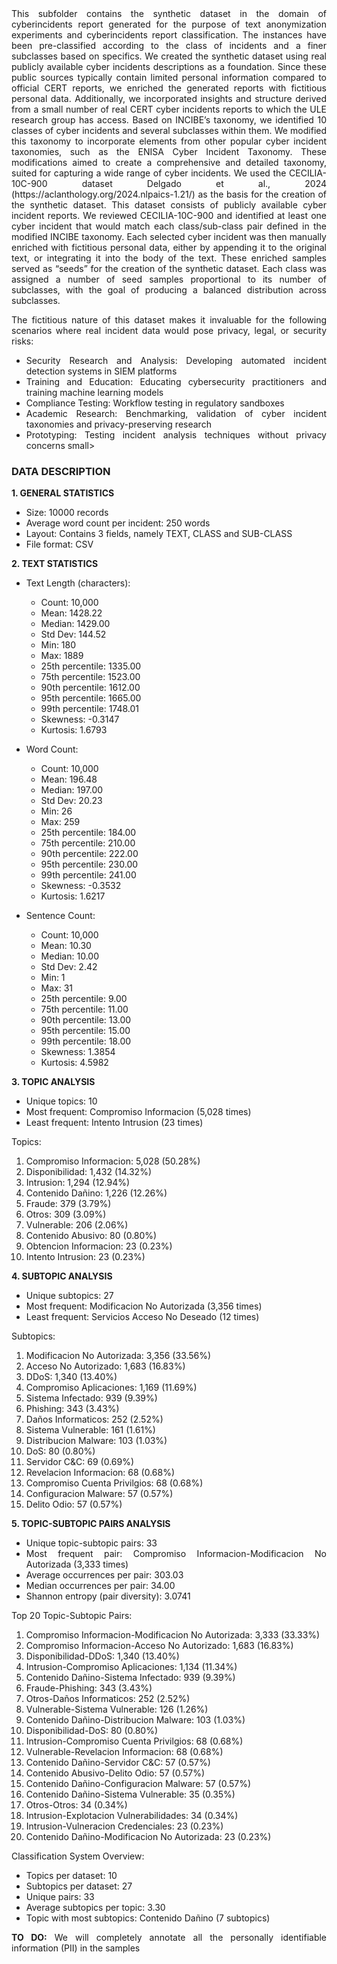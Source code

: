 <div align="justify">This subfolder contains the synthetic dataset in the domain of cyberincidents report generated for the purpose of text anonymization experiments and cyberincidents report classification. The instances have been pre-classified according to the class of incidents and a finer subclasses based on specifics. We created the synthetic dataset using real publicly available cyber incidents descriptions as a foundation. Since these public sources typically contain limited personal information compared to official CERT reports, we enriched the generated reports with fictitious personal data. Additionally, we incorporated insights and structure derived from a small number of real CERT cyber incidents reports to which the ULE research group has access.
Based on INCIBE’s taxonomy,  we identified 10 classes of cyber incidents and several subclasses within them. We modified this taxonomy to incorporate elements from other popular cyber incident taxonomies, such as the ENISA Cyber Incident Taxonomy. These modifications aimed to create a comprehensive and detailed taxonomy, suited for capturing a wide range of cyber incidents.
We used the CECILIA-10C-900 dataset Delgado et al., 2024 (https://aclanthology.org/2024.nlpaics-1.21/) as the basis for the creation of the synthetic dataset. This dataset consists of publicly available cyber incident reports. We reviewed CECILIA-10C-900 and identified at least one cyber incident that would match each class/sub-class pair defined in the modified INCIBE taxonomy.
Each selected cyber incident was then manually enriched with fictitious personal data, either by appending it to the original text, or integrating it into the body of the text. These enriched samples served as “seeds” for the creation of the synthetic dataset. Each class was assigned a number of seed samples proportional to its number of subclasses, with the goal of producing a balanced distribution across subclasses.

The fictitious nature of this dataset makes it invaluable for the following scenarios where real incident data would pose privacy, legal, or security risks:
- Security Research and Analysis: Developing automated incident detection systems in SIEM platforms
- Training and Education: Educating cybersecurity practitioners and training machine learning models
- Compliance Testing: Workflow testing in regulatory sandboxes
- Academic Research: Benchmarking, validation of cyber incident taxonomies and privacy-preserving research
- Prototyping: Testing incident analysis techniques without privacy concerns
  small>
### DATA DESCRIPTION
**1. GENERAL STATISTICS**
- Size: 10000 records
- Average word count per incident: 250 words
- Layout: Contains 3 fields, namely TEXT, CLASS and SUB-CLASS
- File format: CSV

**2. TEXT STATISTICS**

- Text Length (characters):
    - Count: 10,000
    - Mean: 1428.22
    - Median: 1429.00
    - Std Dev: 144.52
    - Min: 180
    - Max: 1889
    - 25th percentile: 1335.00
    - 75th percentile: 1523.00
    - 90th percentile: 1612.00
    - 95th percentile: 1665.00
    - 99th percentile: 1748.01
    - Skewness: -0.3147
    - Kurtosis: 1.6793
  
- Word Count:
  - Count: 10,000
  - Mean: 196.48
  - Median: 197.00
  - Std Dev: 20.23
  - Min: 26
  - Max: 259
  - 25th percentile: 184.00
  - 75th percentile: 210.00
  - 90th percentile: 222.00
  - 95th percentile: 230.00
  - 99th percentile: 241.00
  - Skewness: -0.3532
  - Kurtosis: 1.6217
    
- Sentence Count:
  - Count: 10,000
  - Mean: 10.30
  - Median: 10.00
  - Std Dev: 2.42
  - Min: 1
  - Max: 31
  - 25th percentile: 9.00
  - 75th percentile: 11.00
  - 90th percentile: 13.00
  - 95th percentile: 15.00
  - 99th percentile: 18.00
  - Skewness: 1.3854
  - Kurtosis: 4.5982

**3. TOPIC ANALYSIS**
- Unique topics: 10
- Most frequent: Compromiso Informacion (5,028 times)
- Least frequent: Intento Intrusion (23 times)
  
Topics:
   1. Compromiso Informacion: 5,028 (50.28%)
   2. Disponibilidad: 1,432 (14.32%)
   3. Intrusion: 1,294 (12.94%)
   4. Contenido Dañino: 1,226 (12.26%)
   5. Fraude: 379 (3.79%)
   6. Otros: 309 (3.09%)
   7. Vulnerable: 206 (2.06%)
   8. Contenido Abusivo: 80 (0.80%)
   9. Obtencion Informacion: 23 (0.23%)
  10. Intento Intrusion: 23 (0.23%)

**4. SUBTOPIC ANALYSIS**
- Unique subtopics: 27
- Most frequent: Modificacion No Autorizada (3,356 times)
- Least frequent: Servicios Acceso No Deseado (12 times)

Subtopics:
   1. Modificacion No Autorizada: 3,356 (33.56%)
   2. Acceso No Autorizado: 1,683 (16.83%)
   3. DDoS: 1,340 (13.40%)
   4. Compromiso Aplicaciones: 1,169 (11.69%)
   5. Sistema Infectado: 939 (9.39%)
   6. Phishing: 343 (3.43%)
   7. Daños Informaticos: 252 (2.52%)
   8. Sistema Vulnerable: 161 (1.61%)
   9. Distribucion Malware: 103 (1.03%)
  10. DoS: 80 (0.80%)
  11. Servidor C&C: 69 (0.69%)
  12. Revelacion Informacion: 68 (0.68%)
  13. Compromiso Cuenta Privilgios: 68 (0.68%)
  14. Configuracion Malware: 57 (0.57%)
  15. Delito Odio: 57 (0.57%)

**5. TOPIC-SUBTOPIC PAIRS ANALYSIS**
- Unique topic-subtopic pairs: 33
- Most frequent pair: Compromiso Informacion-Modificacion No Autorizada (3,333 times)
- Average occurrences per pair: 303.03
- Median occurrences per pair: 34.00
- Shannon entropy (pair diversity): 3.0741
  
Top 20 Topic-Subtopic Pairs:
   1. Compromiso Informacion-Modificacion No Autorizada: 3,333 (33.33%)
   2. Compromiso Informacion-Acceso No Autorizado: 1,683 (16.83%)
   3. Disponibilidad-DDoS: 1,340 (13.40%)
   4. Intrusion-Compromiso Aplicaciones: 1,134 (11.34%)
   5. Contenido Dañino-Sistema Infectado: 939 (9.39%)
   6. Fraude-Phishing: 343 (3.43%)
   7. Otros-Daños Informaticos: 252 (2.52%)
   8. Vulnerable-Sistema Vulnerable: 126 (1.26%)
   9. Contenido Dañino-Distribucion Malware: 103 (1.03%)
  10. Disponibilidad-DoS: 80 (0.80%)
  11. Intrusion-Compromiso Cuenta Privilgios: 68 (0.68%)
  12. Vulnerable-Revelacion Informacion: 68 (0.68%)
  13. Contenido Dañino-Servidor C&C: 57 (0.57%)
  14. Contenido Abusivo-Delito Odio: 57 (0.57%)
  15. Contenido Dañino-Configuracion Malware: 57 (0.57%)
  16. Contenido Dañino-Sistema Vulnerable: 35 (0.35%)
  17. Otros-Otros: 34 (0.34%)
  18. Intrusion-Explotacion Vulnerabilidades: 34 (0.34%)
  19. Intrusion-Vulneracion Credenciales: 23 (0.23%)
  20. Contenido Dañino-Modificacion No Autorizada: 23 (0.23%)

Classification System Overview:
- Topics per dataset: 10
- Subtopics per dataset: 27
- Unique pairs: 33
- Average subtopics per topic: 3.30
- Topic with most subtopics: Contenido Dañino (7 subtopics)

**TO DO:**
We will completely annotate all the personally identifiable information (PII) in the samples</div> 
</small>

